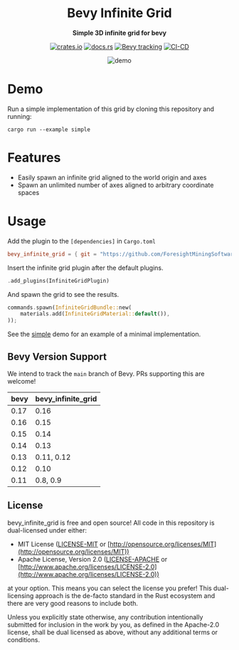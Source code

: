 <div align="center">

# Bevy Infinite Grid

**Simple 3D infinite grid for bevy**

[![crates.io](https://img.shields.io/crates/v/bevy_infinite_grid)](https://crates.io/crates/bevy_infinite_grid)
[![docs.rs](https://docs.rs/bevy_infinite_grid/badge.svg)](https://docs.rs/bevy_infinite_grid)
[![Bevy tracking](https://img.shields.io/badge/Bevy%20tracking-released%20version-lightblue)](https://github.com/bevyengine/bevy/blob/main/docs/plugins_guidelines.md#main-branch-tracking)
[![CI-CD](https://github.com/ForesightMiningSoftwareCorporation/bevy_infinite_grid/actions/workflows/release.yml/badge.svg)](https://github.com/ForesightMiningSoftwareCorporation/bevy_infinite_grid/actions/workflows/release.yml)

![demo](demo.png)

</div>

# Demo

Run a simple implementation of this grid by cloning this repository and running:

```shell
cargo run --example simple
```

# Features

- Easily spawn an infinite grid aligned to the world origin and axes
- Spawn an unlimited number of axes aligned to arbitrary coordinate spaces

# Usage

Add the plugin to the `[dependencies]` in `Cargo.toml`

```toml
bevy_infinite_grid = { git = "https://github.com/ForesightMiningSoftwareCorporation/bevy_infinite_grid", branch = "main" }
```

Insert the infinite grid plugin after the default plugins.

```rust
.add_plugins(InfiniteGridPlugin)
```

And spawn the grid to see the results.

```rust
commands.spawn(InfiniteGridBundle::new(
    materials.add(InfiniteGridMaterial::default()),
));
```

See the [simple](examples/simple.rs) demo for an example of a minimal implementation.

## Bevy Version Support

We intend to track the `main` branch of Bevy. PRs supporting this are welcome!

| bevy | bevy_infinite_grid |
| ---- | ------------------ |
| 0.17 | 0.16               |
| 0.16 | 0.15               |
| 0.15 | 0.14               |
| 0.14 | 0.13               |
| 0.13 | 0.11, 0.12         |
| 0.12 | 0.10               |
| 0.11 | 0.8, 0.9           |

## License

bevy_infinite_grid is free and open source! All code in this repository is dual-licensed under either:

- MIT License ([LICENSE-MIT](LICENSE-MIT) or [http://opensource.org/licenses/MIT](http://opensource.org/licenses/MIT))
- Apache License, Version 2.0 ([LICENSE-APACHE](LICENSE-APACHE) or [http://www.apache.org/licenses/LICENSE-2.0](http://www.apache.org/licenses/LICENSE-2.0))

at your option. This means you can select the license you prefer! This dual-licensing approach is the de-facto standard in the Rust ecosystem and there are very good reasons to include both.

Unless you explicitly state otherwise, any contribution intentionally submitted for inclusion in the work by you, as defined in the Apache-2.0 license, shall be dual licensed as above, without any additional terms or conditions.
